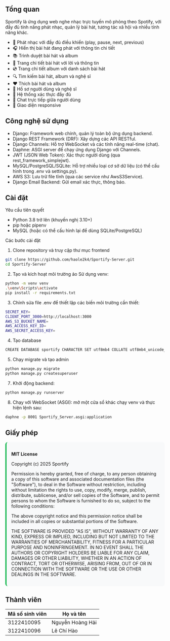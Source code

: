 ## Tổng quan

Sportify là ứng dụng web nghe nhạc trực tuyến mô phỏng theo Spotify, với đầy đủ tính năng phát nhạc, quản lý bài hát, tương tác xã hội và nhiều tính năng khác.

- 🎵 Phát nhạc với đầy đủ điều khiển (play, pause, next, previous)
- 🎧 Hiển thị bài hát đang phát với thông tin chi tiết
- 📚 Trình duyệt bài hát và album
- 🎤 Trang chi tiết bài hát với lời và thông tin
- 💿 Trang chi tiết album với danh sách bài hát
- 🔍 Tìm kiếm bài hát, album và nghệ sĩ
- ❤️ Thích bài hát và album
- 👤 Hồ sơ người dùng và nghệ sĩ
- 🔐 Hệ thống xác thực đầy đủ
- 💬 Chat trực tiếp giữa người dùng
- 📱 Giao diện responsive


## Công nghệ sử dụng
- Django: Framework web chính, quản lý toàn bộ ứng dụng backend.
- Django REST Framework (DRF): Xây dựng các API RESTful.
- Django Channels: Hỗ trợ WebSocket và các tính năng real-time (chat).
- Daphne: ASGI server để chạy ứng dụng Django với Channels.
- JWT (JSON Web Token): Xác thực người dùng (qua rest_framework_simplejwt).
- MySQL/PostgreSQL/SQLite: Hỗ trợ nhiều loại cơ sở dữ liệu (có thể cấu hình trong .env và settings.py).
- AWS S3: Lưu trữ file tĩnh (qua các service như AwsS3Service).
- Django Email Backend: Gửi email xác thực, thông báo.

## Cài đặt

Yêu cầu tiên quyết
- Python 3.8 trở lên (khuyến nghị 3.10+)
- pip hoặc pipenv
- MySQL (hoặc có thể cấu hình lại để dùng SQLite/PostgreSQL)

Các bước cài đặt
1. Clone repository và truy cập thư mục frontend
```bash
git clone https://github.com/haole2k4/Sportify-Server.git
cd Sportify-Server
```
2. Tạo và kích hoạt môi trường ảo
Sử dụng venv:

```bash 
python -m venv venv
.\venv\Scripts\activate
pip install -r requirements.txt
```

3. Chỉnh sửa file .env để thiết lập các biến môi trường cần thiết:

```bash
SECRET_KEY=
CLIENT_PORT_3000=http://localhost:3000
AWS_S3_BUCKET_NAME=
AWS_ACCESS_KEY_ID=
AWS_SECRET_ACCESS_KEY=
```

4. Tạo database

```bash
CREATE DATABASE sportify CHARACTER SET utf8mb4 COLLATE utf8mb4_unicode_ci;
```

5. Chạy migrate và tạo admin

```bash
python manage.py migrate
python manage.py createsuperuser
```

7. Khởi động backend:
```bash
python manage.py runserver
```

8. Chạy với WebSocket (ASGI):
mở một cửa sổ khác chạy venv và thực hiện lệnh sau:
```bash
daphne -p 8001 Sportify_Server.asgi:application
```

## Giấy phép

<div style="background-color: #f8f9fa; padding: 15px; border-radius: 8px; margin: 10px 0; border-left: 4px solid #1DB954;">
  <p><strong>MIT License</strong></p>
  <p>Copyright (c) 2025 Sportify</p>
  
  <p>Permission is hereby granted, free of charge, to any person obtaining a copy of this software and associated documentation files (the "Software"), to deal in the Software without restriction, including without limitation the rights to use, copy, modify, merge, publish, distribute, sublicense, and/or sell copies of the Software, and to permit persons to whom the Software is furnished to do so, subject to the following conditions:</p>
  
  <p>The above copyright notice and this permission notice shall be included in all copies or substantial portions of the Software.</p>
  
  <p>THE SOFTWARE IS PROVIDED "AS IS", WITHOUT WARRANTY OF ANY KIND, EXPRESS OR IMPLIED, INCLUDING BUT NOT LIMITED TO THE WARRANTIES OF MERCHANTABILITY, FITNESS FOR A PARTICULAR PURPOSE AND NONINFRINGEMENT. IN NO EVENT SHALL THE AUTHORS OR COPYRIGHT HOLDERS BE LIABLE FOR ANY CLAIM, DAMAGES OR OTHER LIABILITY, WHETHER IN AN ACTION OF CONTRACT, TORT OR OTHERWISE, ARISING FROM, OUT OF OR IN CONNECTION WITH THE SOFTWARE OR THE USE OR OTHER DEALINGS IN THE SOFTWARE.</p>
</div>

## Thành viên
| Mã số sinh viên | Họ và tên         | 
|-----------------|-------------------|
| 3122410095      | Nguyễn Hoàng Hải  |
| 3122410096      | Lê Chí Hào        |
